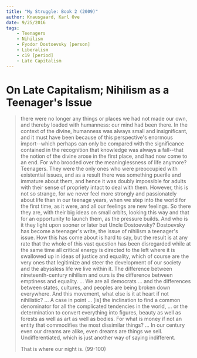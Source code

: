 ```yaml
---
title: "My Struggle: Book 2 (2009)"
author: Knausgaard, Karl Ove
date: 9/25/2016
tags:
    - Teenagers
    - Nihilism
    - Fyodor Dostoevsky [person]
    - Liberalism
    - c19 [period]
    - Late Capitalism
---
```


# On Late Capitalism; Nihilism as a Teenager's Issue

> there were no longer any things or places we had not made our own, and thereby loaded with humanness: our mind had been there. In the context of the divine, humanness was always small and insignificant, and it must have been because of this perspective's enormous import--which perhaps can only be compared with the significance contained in the recognition that knowledge was always a fall--that the notion of the divine arose in the first place, and had now come to an end. For who brooded over the meaninglessness of life anymore? Teenagers. They were the only ones who were preoccupied with existential issues, and as a result there was something puerile and immature about them, and hence it was doubly impossible for adults with their sense of propriety intact to deal with them. However, this is not so strange, for we never feel more strongly and passionately about life than in our teenage years, when we step into the world for the first time, as it were, and all our feelings are new feelings. So there they are, with their big ideas on small orbits, looking this way and that for an opportunity to launch them, as the pressure builds. And who is it they light upon sooner or later but Uncle Dostoevsky? Dostoevsky has become a teenager's write, the issue of nihilism a teenager's issue. How this has come about is hard to say, but the result is at any rate that the whole of this vast question has been disregarded while at the same time all critical energy is directed to the left where it is swallowed up in ideas of justice and equality, which of course are the very ones that legitimize and steer the development of our society and the abyssless life we live within it. The difference between nineteenth-century nihilism and ours is the difference between emptiness and equality. ... We are all democrats ... and the differences between states, cultures, and peoples are being broken down everywhere. And this movement, what else is it at heart if not nihilistic? ... A case in point ... [is] the inclination to find a common denominator for all the complicated tendencies in the world, ... or the determination to convert everything into figures, beauty as well as forests as well as art as well as bodies. For what is money if not an entity that commodifies the most dissimilar things? ... In our century even our dreams are alike, even dreams are things we sell. Undifferentiated, which is just another way of saying indifferent.
>
> That is where our night is. (99-100)
